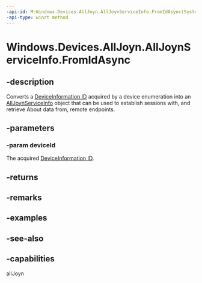 ```yaml
---
-api-id: M:Windows.Devices.AllJoyn.AllJoynServiceInfo.FromIdAsync(System.String)
-api-type: winrt method
---
```


<!-- Method syntax
public Windows.Foundation.IAsyncOperation<Windows.Devices.AllJoyn.AllJoynServiceInfo> FromIdAsync(System.String deviceId)
-->

# Windows.Devices.AllJoyn.AllJoynServiceInfo.FromIdAsync

## -description
Converts a [DeviceInformation ID](https://docs.microsoft.com/uwp/api/Windows.Devices.Enumeration.DeviceInformation#Windows_Devices_Enumeration_DeviceInformation_Id) acquired by a device enumeration into an [AllJoynServiceInfo](alljoynserviceinfo.md) object that can be used to establish sessions with, and retrieve About data from, remote endpoints.

## -parameters
### -param deviceId
The acquired [DeviceInformation ID](https://docs.microsoft.com/uwp/api/Windows.Devices.Enumeration.DeviceInformation#Windows_Devices_Enumeration_DeviceInformation_Id).

## -returns


## -remarks

## -examples

## -see-also


## -capabilities
allJoyn